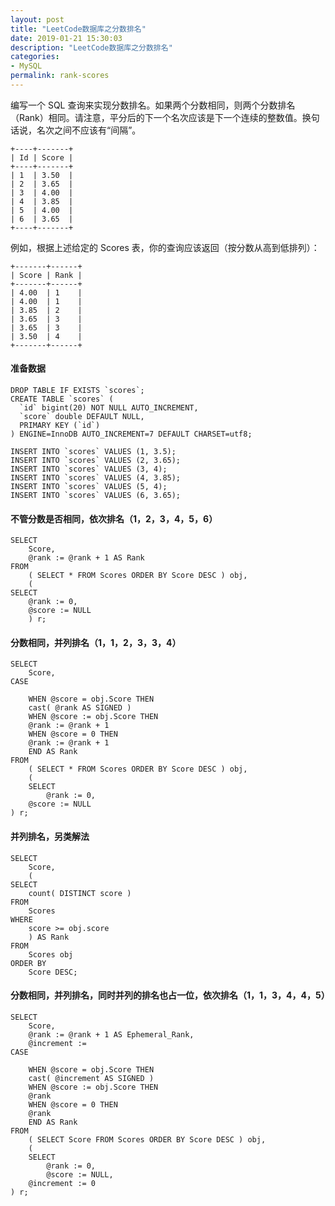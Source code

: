 ```yaml
---
layout: post
title: "LeetCode数据库之分数排名"
date: 2019-01-21 15:30:03
description: "LeetCode数据库之分数排名"
categories:
- MySQL
permalink: rank-scores
---
```


编写一个 SQL 查询来实现分数排名。如果两个分数相同，则两个分数排名（Rank）相同。请注意，平分后的下一个名次应该是下一个连续的整数值。换句话说，名次之间不应该有“间隔”。

```
+----+-------+
| Id | Score |
+----+-------+
| 1  | 3.50  |
| 2  | 3.65  |
| 3  | 4.00  |
| 4  | 3.85  |
| 5  | 4.00  |
| 6  | 3.65  |
+----+-------+
```
例如，根据上述给定的 Scores 表，你的查询应该返回（按分数从高到低排列）：

```
+-------+------+
| Score | Rank |
+-------+------+
| 4.00  | 1    |
| 4.00  | 1    |
| 3.85  | 2    |
| 3.65  | 3    |
| 3.65  | 3    |
| 3.50  | 4    |
+-------+------+
```
#### 准备数据
```
DROP TABLE IF EXISTS `scores`;
CREATE TABLE `scores` (
  `id` bigint(20) NOT NULL AUTO_INCREMENT,
  `score` double DEFAULT NULL,
  PRIMARY KEY (`id`)
) ENGINE=InnoDB AUTO_INCREMENT=7 DEFAULT CHARSET=utf8;

INSERT INTO `scores` VALUES (1, 3.5);
INSERT INTO `scores` VALUES (2, 3.65);
INSERT INTO `scores` VALUES (3, 4);
INSERT INTO `scores` VALUES (4, 3.85);
INSERT INTO `scores` VALUES (5, 4);
INSERT INTO `scores` VALUES (6, 3.65);
```

#### 不管分数是否相同，依次排名（1，2，3，4，5，6）
```
SELECT
	Score,
	@rank := @rank + 1 AS Rank
FROM
	( SELECT * FROM Scores ORDER BY Score DESC ) obj,
	(
SELECT
	@rank := 0,
	@score := NULL
	) r;
```

#### 分数相同，并列排名（1，1，2，3，3，4）
```
SELECT
	Score,
CASE

	WHEN @score = obj.Score THEN
	cast( @rank AS SIGNED )
	WHEN @score := obj.Score THEN
	@rank := @rank + 1
	WHEN @score = 0 THEN
	@rank := @rank + 1
	END AS Rank
FROM
	( SELECT * FROM Scores ORDER BY Score DESC ) obj,
	(
	SELECT
		@rank := 0,
	@score := NULL
) r;
```

#### 并列排名，另类解法
```
SELECT
	Score,
	(
SELECT
	count( DISTINCT score )
FROM
	Scores
WHERE
	score >= obj.score
	) AS Rank
FROM
	Scores obj
ORDER BY
	Score DESC;
```

#### 分数相同，并列排名，同时并列的排名也占一位，依次排名（1，1，3，4，4，5）
```
SELECT
	Score,
	@rank := @rank + 1 AS Ephemeral_Rank,
	@increment :=
CASE

	WHEN @score = obj.Score THEN
	cast( @increment AS SIGNED )
	WHEN @score := obj.Score THEN
	@rank
	WHEN @score = 0 THEN
	@rank
	END AS Rank
FROM
	( SELECT Score FROM Scores ORDER BY Score DESC ) obj,
	(
	SELECT
		@rank := 0,
		@score := NULL,
	@increment := 0
) r;
```

